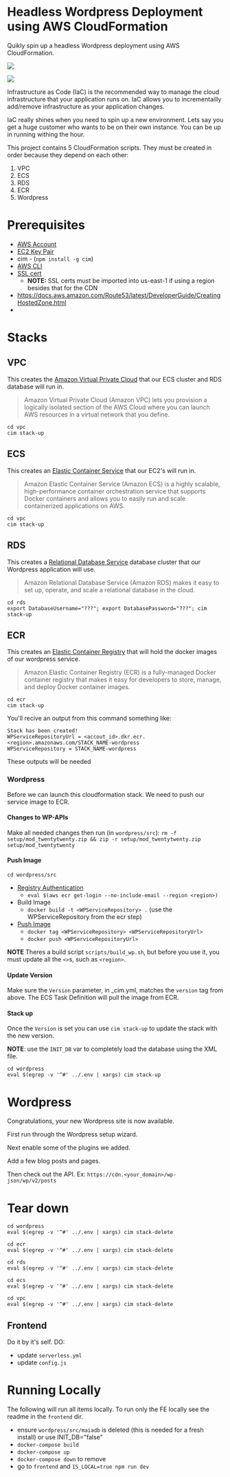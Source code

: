 
# Headless Wordpress Deployment using AWS CloudFormation
Quikly spin up a headless Wordpress deployment using AWS CloudFormation.

[![](diagram1.png)](diagram1.png)


[![](diagram2.png)](diagram2.png)

Infrastructure as Code (IaC) is the recommended way to manage the cloud infrastructure that your
application runs on.  IaC allows you to incrementailly add/remove infrastructure as your application changes.

IaC really shines when you need to spin up a new environment.  Lets say you get a huge customer who wants
to be on their own instance.  You can be up in running withing the hour.

This project contains 5 CloudFormation scripts.  They must be created in order because they depend on each other:
1. VPC
2. ECS
3. RDS
4. ECR
5. Wordpress

# Prerequisites
- [AWS Account](https://aws.amazon.com/)
- [EC2 Key Pair](https://console.aws.amazon.com/ec2/v2/home)
- cim - (`npm install -g cim`)
- [AWS CLI](https://docs.aws.amazon.com/cli/latest/userguide/installing.html)
- [SSL cert](https://console.aws.amazon.com/acm/home/) 
    + **NOTE:** SSL certs must be imported into us-east-1 if using a region besides that for the CDN
- https://docs.aws.amazon.com/Route53/latest/DeveloperGuide/CreatingHostedZone.html
- 


# Stacks

## VPC
This creates the [Amazon Virtual Private Cloud](https://aws.amazon.com/vpc/) that our ECS cluster and RDS database will run in.  
> Amazon Virtual Private Cloud (Amazon VPC) lets you provision a logically isolated section of the AWS Cloud where you can launch AWS resources in a virtual network that you define. 
```
cd vpc
cim stack-up
```

## ECS
This creates an [Elastic Container Service](https://aws.amazon.com/ecs/) that our EC2's will run in.
> Amazon Elastic Container Service (Amazon ECS) is a highly scalable, high-performance container orchestration service that supports Docker containers and allows you to easily run and scale containerized applications on AWS.
```
cd vpc
cim stack-up
```

## RDS
This creates a [Relational Database Service](https://aws.amazon.com/rds/) database cluster that our Wordpress application will use.
> Amazon Relational Database Service (Amazon RDS) makes it easy to set up, operate, and scale a relational database in the cloud.
```
cd rds
export DatabaseUsername="???"; export DatabasePassword="???"; cim stack-up
```

## ECR
This creates an [Elastic Container Registry](https://aws.amazon.com/ecr/) that will hold the docker images of our wordpress service.
> Amazon Elastic Container Registry (ECR) is a fully-managed Docker container registry that makes it easy for developers to store, manage, and deploy Docker container images.
```
cd ecr
cim stack-up
```

You'll recive an output from this command something like:
```
Stack has been created!
WPServiceRepositoryUrl = <accout_id>.dkr.ecr.<region>.amazonaws.com/STACK_NAME-wordpress
WPServiceRepository = STACK_NAME-wordpress
```

These outputs will be needed 

### Wordpress
Before we can launch this cloudformation stack.  We need to push our service image to ECR.

#### Changes to WP-APIs
Make all needed changes then run (in `wordpress/src`):
`rm -f setup/mod_twentytwenty.zip && zip -r setup/mod_twentytwenty.zip setup/mod_twentytwenty`

#### Push Image
```
cd wordpress/src
```
- [Registry Authentication](http://docs.aws.amazon.com/AmazonECR/latest/userguide/Registries.html#registry_auth)
  - `eval $(aws ecr get-login --no-include-email --region <region>)`
- Build Image
  - `docker build -t <WPServiceRepository> .` (use the WPServiceRepository from the ecr step)
- [Push Image](http://docs.aws.amazon.com/AmazonECR/latest/userguide/docker-push-ecr-image.html)
  - `docker tag <WPServiceRepository> <WPServiceRepositoryUrl>`
  - `docker push <WPServiceRepositoryUrl>` 

**NOTE** Theres a build script `scripts/build_wp.sh`, but before you use it, you must update all the `<>`s, such as `<region>`.

#### Update Version
Make sure the `Version` parameter, in _cim.yml, matches the `version` tag from above.  The ECS Task Definition will pull the image from ECR.

#### Stack up
Once the `Version` is set you can use `cim stack-up` to update the stack with the new version.

**NOTE**: use the `INIT_DB` var to completely load the database using the XML file.

```
cd wordpress
eval $(egrep -v '^#' ../.env | xargs) cim stack-up
```

# Wordpress
Congratulations, your new Wordpress site is now available.  

First run through the Wordpress setup wizard.

Next enable some of the plugins we added.

Add a few blog posts and pages.

Then check out the API. Ex: `https://cdn.<your_domain>/wp-json/wp/v2/posts`

# Tear down
```
cd wordpress
eval $(egrep -v '^#' ../.env | xargs) cim stack-delete

cd ecr
eval $(egrep -v '^#' ../.env | xargs) cim stack-delete

cd rds
eval $(egrep -v '^#' ../.env | xargs) cim stack-delete

cd ecs
eval $(egrep -v '^#' ../.env | xargs) cim stack-delete

cd vpc
eval $(egrep -v '^#' ../.env | xargs) cim stack-delete
```

## Frontend

Do it by it's self. DO:
- update `serverless.yml`
- update `config.js`

# Running Locally
The following will run all items locally. To run only the FE locally see the readme in the `frontend` dir.
- ensure `wordpress/src/maiadb` is deleted (this is needed for a fresh install) or use INIT_DB="false"
- `docker-compose build`
- `docker-compose up`
- `docker-compose down` to remove
- go to `frontend` and `IS_LOCAL=true npm run dev`
